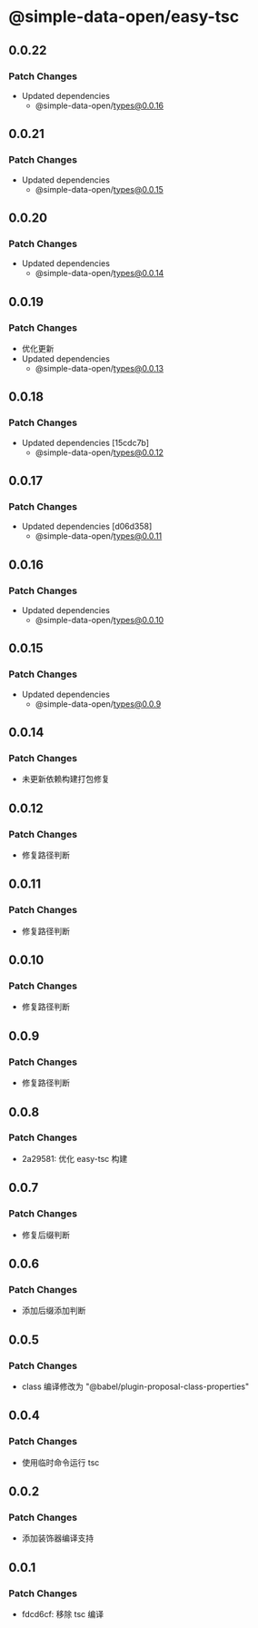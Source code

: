 # @simple-data-open/easy-tsc

## 0.0.22

### Patch Changes

- Updated dependencies
  - @simple-data-open/types@0.0.16

## 0.0.21

### Patch Changes

- Updated dependencies
  - @simple-data-open/types@0.0.15

## 0.0.20

### Patch Changes

- Updated dependencies
  - @simple-data-open/types@0.0.14

## 0.0.19

### Patch Changes

- 优化更新
- Updated dependencies
  - @simple-data-open/types@0.0.13

## 0.0.18

### Patch Changes

- Updated dependencies [15cdc7b]
  - @simple-data-open/types@0.0.12

## 0.0.17

### Patch Changes

- Updated dependencies [d06d358]
  - @simple-data-open/types@0.0.11

## 0.0.16

### Patch Changes

- Updated dependencies
  - @simple-data-open/types@0.0.10

## 0.0.15

### Patch Changes

- Updated dependencies
  - @simple-data-open/types@0.0.9

## 0.0.14

### Patch Changes

- 未更新依赖构建打包修复

## 0.0.12

### Patch Changes

- 修复路径判断

## 0.0.11

### Patch Changes

- 修复路径判断

## 0.0.10

### Patch Changes

- 修复路径判断

## 0.0.9

### Patch Changes

- 修复路径判断

## 0.0.8

### Patch Changes

- 2a29581: 优化 easy-tsc 构建

## 0.0.7

### Patch Changes

- 修复后缀判断

## 0.0.6

### Patch Changes

- 添加后缀添加判断

## 0.0.5

### Patch Changes

- class 编译修改为 "@babel/plugin-proposal-class-properties"

## 0.0.4

### Patch Changes

- 使用临时命令运行 tsc

## 0.0.2

### Patch Changes

- 添加装饰器编译支持

## 0.0.1

### Patch Changes

- fdcd6cf: 移除 tsc 编译
